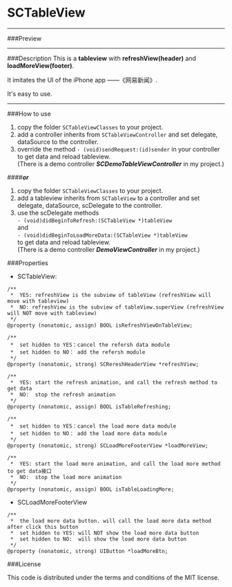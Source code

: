 SCTableView
===========


---
###Preview

---
###Description
This is a **tableview** with **refreshView(header)** and **loadMoreView(footer)**. 

It imitates the UI of the iPhone app ——《网易新闻》.  

It's easy to use.

---
###How to use
1. copy the folder `SCTableViewClasses` to your project.
2. add a controller inherits from `SCTableViewController` and set delegate, dataSource to the controller.
3. override the method `- (void)sendRequest:(id)sender` in your controller to get data and reload tableview.  
(There is a demo controller ***SCDemoTableViewController*** in my project.)


####***or***  
1. copy the folder `SCTableViewClasses` to your project.
2. add a tableview inherits from `SCTableView` to a controller and set delegate, dataSource, scDelegate to the controller.
3. use the scDelegate methods  
`- (void)didBeginToRefresh:(SCTableView *)tableView`  
and  
`- (void)didBeginToLoadMoreData:(SCTableView *)tableView`  
to get data and reload tableview.   
(There is a demo controller ***DemoViewController*** in my project.)

###Properties
* SCTableView: 

```
/**
 *  YES: refreshView is the subview of tableView (refreshView will move with tableview)
 *  NO: refreshView is the subview of tableView.superView (refreshView will NOT move with tableview)
 */
@property (nonatomic, assign) BOOL isRefreshViewOnTableView;

/**
 *  set hidden to YES：cancel the refersh data module
 *  set hidden to NO： add the refersh module
 */
@property (nonatomic, strong) SCRereshHeaderView *refreshView;

/**
 *  YES: start the refresh animation, and call the refresh method to get data
 *  NO:  stop the refresh animation
 */
@property (nonatomic, assign) BOOL isTableRefreshing;

/**
 *  set hidden to YES：cancel the load more data module
 *  set hidden to NO： add the load more data module
 */
@property (nonatomic, strong) SCLoadMoreFooterView *loadMoreView;

/**
 *  YES: start the load more animation, and call the load more method to get data接口
 *  NO:  stop the load more animation
 */
@property (nonatomic, assign) BOOL isTableLoadingMore;
```
  

* SCLoadMoreFooterView  

```
/**
 *  the load more data button. will call the load more data method after click this button
 *  set hidden to YES: will NOT show the load more data button
 *  set hidden to NO:  will show the load more data button
 */
@property (nonatomic, strong) UIButton *loadMoreBtn;
```

###License

This code is distributed under the terms and conditions of the MIT license.  
